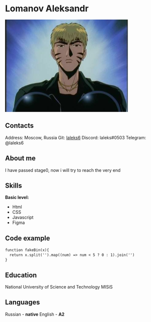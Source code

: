 # Lomanov Aleksandr 
[![avatar](/img/avatar_oni_3.jpg)](https://www.youtube.com/watch?v=o6YeFTwehBg&list=PLjECPJrdKj24zzZOfmD8RQfHIq78HAUUZ)

## Contacts
  Address: Moscow, Russia
  Git: [laleks6](https://github.com/laleks6)
  Discord: laleks#0503
  Telegram: @laleks6

## About me
I have passed stage0, now i will try to reach the very end

## Skills

**Basic level:**
* Html
* CSS
* Javascript
* Figma

## Code example
```
function fakeBin(x){
  return x.split('').map((num) => num < 5 ? 0 : 1).join('')
}
```
## Education
National University of Science and Technology MISiS

## Languages
  Russian - **native**
  English - **A2**
